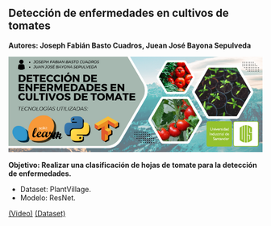 ## Detección de enfermedades en cultivos de tomates <a name="proyTomates"></a>

**Autores: Joseph Fabián Basto Cuadros, Juean José Bayona Sepulveda**

<img src="https://raw.githubusercontent.com/ElJofator/Tomatos/master/Banner%20IA2.png" style="width:700px;">

**Objetivo: Realizar una clasificación de hojas de tomate para la detección de enfermedades.**

- Dataset: PlantVillage.
- Modelo: ResNet.

[(Video)](https://youtu.be/F9ZSR4qR6nQ) 
[(Dataset)](https://www.kaggle.com/gpiosenka/100-bird-species) 
